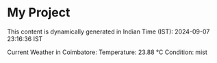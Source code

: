 # My Project

This content is dynamically generated in Indian Time (IST): 2024-09-07 23:16:36 IST


Current Weather in Coimbatore:
Temperature: 23.88 °C
Condition: mist
